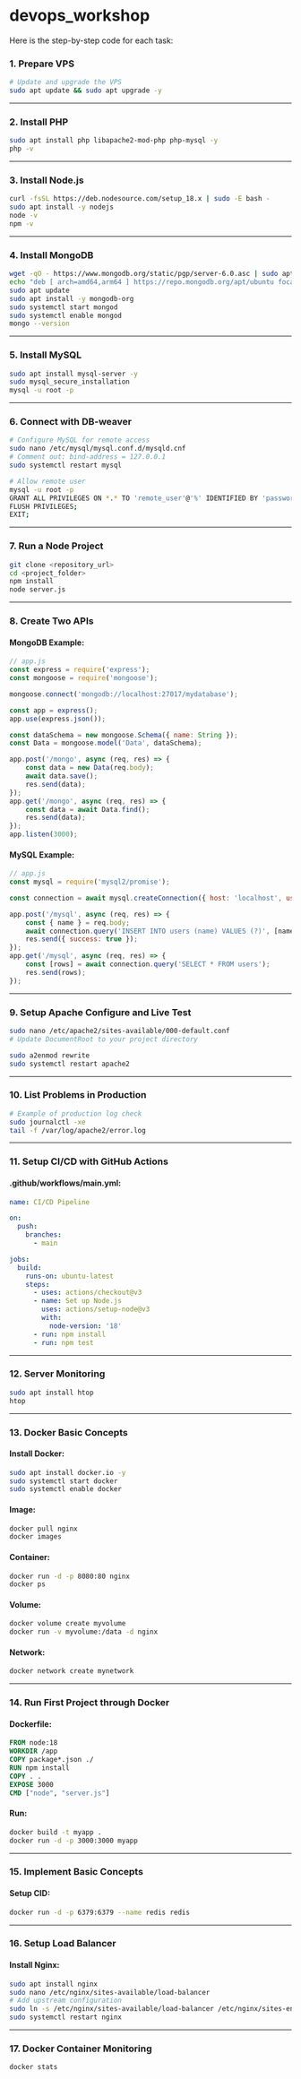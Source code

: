 # devops_workshop

Here is the step-by-step code for each task:

### 1. Prepare VPS
```bash
# Update and upgrade the VPS
sudo apt update && sudo apt upgrade -y
```

---

### 2. Install PHP
```bash
sudo apt install php libapache2-mod-php php-mysql -y
php -v
```

---

### 3. Install Node.js
```bash
curl -fsSL https://deb.nodesource.com/setup_18.x | sudo -E bash -
sudo apt install -y nodejs
node -v
npm -v
```

---

### 4. Install MongoDB
```bash
wget -qO - https://www.mongodb.org/static/pgp/server-6.0.asc | sudo apt-key add -
echo "deb [ arch=amd64,arm64 ] https://repo.mongodb.org/apt/ubuntu focal/mongodb-org/6.0 multiverse" | sudo tee /etc/apt/sources.list.d/mongodb-org-6.0.list
sudo apt update
sudo apt install -y mongodb-org
sudo systemctl start mongod
sudo systemctl enable mongod
mongo --version
```

---

### 5. Install MySQL
```bash
sudo apt install mysql-server -y
sudo mysql_secure_installation
mysql -u root -p
```

---

### 6. Connect with DB-weaver
```bash
# Configure MySQL for remote access
sudo nano /etc/mysql/mysql.conf.d/mysqld.cnf
# Comment out: bind-address = 127.0.0.1
sudo systemctl restart mysql

# Allow remote user
mysql -u root -p
GRANT ALL PRIVILEGES ON *.* TO 'remote_user'@'%' IDENTIFIED BY 'password';
FLUSH PRIVILEGES;
EXIT;
```

---

### 7. Run a Node Project
```bash
git clone <repository_url>
cd <project_folder>
npm install
node server.js
```

---

### 8. Create Two APIs
#### MongoDB Example:
```javascript
// app.js
const express = require('express');
const mongoose = require('mongoose');

mongoose.connect('mongodb://localhost:27017/mydatabase');

const app = express();
app.use(express.json());

const dataSchema = new mongoose.Schema({ name: String });
const Data = mongoose.model('Data', dataSchema);

app.post('/mongo', async (req, res) => {
    const data = new Data(req.body);
    await data.save();
    res.send(data);
});
app.get('/mongo', async (req, res) => {
    const data = await Data.find();
    res.send(data);
});
app.listen(3000);
```

#### MySQL Example:
```javascript
// app.js
const mysql = require('mysql2/promise');

const connection = await mysql.createConnection({ host: 'localhost', user: 'root', password: '', database: 'test' });

app.post('/mysql', async (req, res) => {
    const { name } = req.body;
    await connection.query('INSERT INTO users (name) VALUES (?)', [name]);
    res.send({ success: true });
});
app.get('/mysql', async (req, res) => {
    const [rows] = await connection.query('SELECT * FROM users');
    res.send(rows);
});
```

---

### 9. Setup Apache Configure and Live Test
```bash
sudo nano /etc/apache2/sites-available/000-default.conf
# Update DocumentRoot to your project directory

sudo a2enmod rewrite
sudo systemctl restart apache2
```

---

### 10. List Problems in Production
```bash
# Example of production log check
sudo journalctl -xe
tail -f /var/log/apache2/error.log
```

---

### 11. Setup CI/CD with GitHub Actions
#### .github/workflows/main.yml:
```yaml
name: CI/CD Pipeline

on:
  push:
    branches:
      - main

jobs:
  build:
    runs-on: ubuntu-latest
    steps:
      - uses: actions/checkout@v3
      - name: Set up Node.js
        uses: actions/setup-node@v3
        with:
          node-version: '18'
      - run: npm install
      - run: npm test
```

---

### 12. Server Monitoring
```bash
sudo apt install htop
htop
```

---

### 13. Docker Basic Concepts
#### Install Docker:
```bash
sudo apt install docker.io -y
sudo systemctl start docker
sudo systemctl enable docker
```

#### Image:
```bash
docker pull nginx
docker images
```

#### Container:
```bash
docker run -d -p 8080:80 nginx
docker ps
```

#### Volume:
```bash
docker volume create myvolume
docker run -v myvolume:/data -d nginx
```

#### Network:
```bash
docker network create mynetwork
```

---

### 14. Run First Project through Docker
#### Dockerfile:
```dockerfile
FROM node:18
WORKDIR /app
COPY package*.json ./
RUN npm install
COPY . .
EXPOSE 3000
CMD ["node", "server.js"]
```

#### Run:
```bash
docker build -t myapp .
docker run -d -p 3000:3000 myapp
```

---

### 15. Implement Basic Concepts
#### Setup CID:
```bash
docker run -d -p 6379:6379 --name redis redis
```

---

### 16. Setup Load Balancer
#### Install Nginx:
```bash
sudo apt install nginx
sudo nano /etc/nginx/sites-available/load-balancer
# Add upstream configuration
sudo ln -s /etc/nginx/sites-available/load-balancer /etc/nginx/sites-enabled/
sudo systemctl restart nginx
```

---

### 17. Docker Container Monitoring
```bash
docker stats
```
